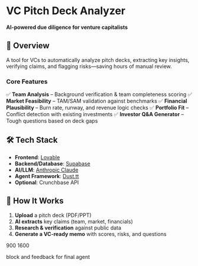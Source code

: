 # VC Pitch Deck Analyzer
**AI-powered due diligence for venture capitalists**


## 🚀 Overview
A tool for VCs to automatically analyze pitch decks, extracting key insights, verifying claims, and flagging risks—saving hours of manual review.

### Core Features
✅ **Team Analysis** – Background verification & team completeness scoring
✅ **Market Feasibility** – TAM/SAM validation against benchmarks
✅ **Financial Plausibility** – Burn rate, runway, and revenue logic checks
✅ **Portfolio Fit** – Conflict detection with existing investments
✅ **Investor Q&A Generator** – Tough questions based on deck gaps

## 🛠️ Tech Stack
- **Frontend**: [Lovable](https://lovable.ai/)
- **Backend/Database**: [Supabase](https://supabase.com/)
- **AI/LLM**: [Anthropic Claude](https://www.anthropic.com/)
- **Agent Framework**: [Dust.tt](https://dust.tt/)
- **Optional**: Crunchbase API

## 📌 How It Works
1. **Upload** a pitch deck (PDF/PPT)
2. **AI extracts** key claims (team, market, financials)
3. **Research & verification** against public data
4. **Generate a VC-ready memo** with scores, risks, and questions

900 1600

block and feedback for final agent
